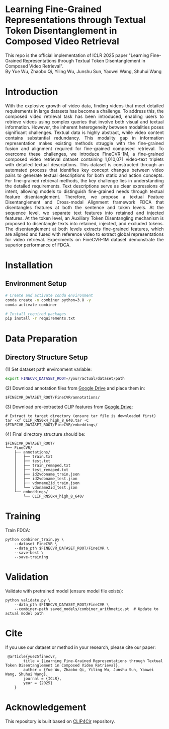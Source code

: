 # Learning Fine-Grained Representations through Textual Token Disentanglement in Composed Video Retrieval

This repo is the official implementation of ICLR 2025 paper "Learning Fine-Grained Representations through Textual Token Disentanglement in Composed Video Retrieval".
<br>
By Yue Wu, Zhaobo Qi, Yiling Wu, Junshu Sun, Yaowei Wang, Shuhui Wang

# Introduction

<p style="text-align:justify; text-justify:inter-ideograph;">
With the explosive growth of video data, finding videos that meet detailed requirements in large datasets has become a challenge. To address this, the composed video retrieval task has been introduced, enabling users to retrieve videos using complex queries that involve both visual and textual information. However, the inherent heterogeneity between modalities poses significant challenges. Textual data is highly abstract, while video content contains substantial redundancy. This modality gap in information representation makes existing methods struggle with the fine-grained fusion and alignment required for fine-grained composed retrieval. To overcome these challenges, we introduce FineCVR-1M, a fine-grained composed video retrieval dataset containing 1,010,071 video-text triplets with detailed textual descriptions. This dataset is constructed through an automated process that identifies key concept changes between video pairs to generate textual descriptions for both static and action concepts. For fine-grained retrieval methods, the key challenge lies in understanding the detailed requirements. Text descriptions serve as clear expressions of intent, allowing models to distinguish fine-grained needs through textual feature disentanglement. Therefore, we propose a textual Feature Disentanglement and Cross-modal Alignment framework FDCA that disentangles features at both the sentence and token levels. At the sequence level, we separate text features into retained and injected features. At the token level, an Auxiliary Token Disentangling mechanism is proposed to disentangle texts into retained, injected, and excluded tokens. The disentanglement at both levels extracts fine-grained features, which are aligned and fused with reference video to extract global representations for video retrieval. Experiments on FineCVR-1M dataset demonstrate the superior performance of FDCA.
</p>

# Installation

## Environment Setup
```bash
# Create and activate conda environment
conda create -n combiner python=3.8 -y
conda activate combiner

# Install required packages
pip install -r requirements.txt
```

# Data Preparation

## Directory Structure Setup

(1) Set dataset path environment variable:
```bash
export FINECVR_DATASET_ROOT=/your/actual/dataset/path
```
(2) Download annotation files from [Google Drive](https://drive.google.com/drive/folders/1SneQu9pUhvWmehGxn_Y8YB0JGaa-XfAv?usp=drive_link) and place them in:
```
$FINECVR_DATASET_ROOT/FineCVR/annotations/
```
(3) Download pre-extracted CLIP features from [Google Drive](https://drive.google.com/drive/folders/1m6zM0udCj8LThWsiMAtsQBFEWAmMucTI?usp=drive_link):
```
# Extract to target directory (ensure tar file is downloaded first)
tar -xf CLIP_RN50x4_high_8_640.tar -C $FINECVR_DATASET_ROOT/FineCVR/embeddings/
```
(4) Final directory structure should be:

```
$FINECVR_DATASET_ROOT/
└── FineCVR/
    ├── annotations/
    │   ├── train.txt
    │   ├── test.txt
    │   ├── train_remaped.txt
    │   ├── test_remaped.txt
    │   ├── id2vdoname_train.json
    │   ├── id2vdoname_test.json
    │   ├── vdoname2id_train.json
    │   └── vdoname2id_test.json
    └── embeddings/
        └── CLIP_RN50x4_high_8_640/
```

# Training
Train FDCA:
```
python combiner_train.py \
    --dataset FineCVR \
    --data_pth $FINECVR_DATASET_ROOT/FineCVR \
    --save-best \
    --save-training
```

# Validation
Validate with pretrained model (ensure model file exists):
```
python validate.py \
    --data_pth $FINECVR_DATASET_ROOT/FineCVR \
    --combiner-path saved_models/combiner_arithmetic.pt  # Update to actual model path
```


# Cite

If you use our dataset or method in your research, please cite our paper:
```
 @article{yue25finecvr,
        title = {Learning Fine-Grained Representations through Textual Token Disentanglement in Composed Video Retrieval},
        author = {Yue Wu, Zhaobo Qi, Yiling Wu, Junshu Sun, Yaowei Wang, Shuhui Wang},
        journal = {ICLR},
        year = {2025}
    }
```

# Acknowledgement
This repository is built based on [CLIP4Cir](https://github.com/ABaldrati/CLIP4Cir) repository.

